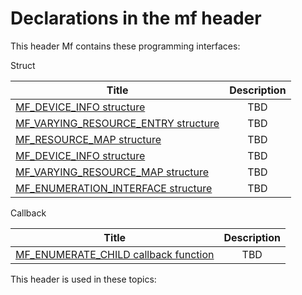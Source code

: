 # Declarations in the mf header
This header Mf contains these programming interfaces:

Struct

| Title        | Description    |
| ------------- |:-------------:|
| [MF_DEVICE_INFO structure](ns-mf--mf-device-info~r1.md) | TBD |
| [MF_VARYING_RESOURCE_ENTRY structure](ns-mf--mf-varying-resource-entry.md) | TBD |
| [MF_RESOURCE_MAP structure](ns-mf--mf-resource-map.md) | TBD |
| [MF_DEVICE_INFO structure](ns-mf--mf-device-info.md) | TBD |
| [MF_VARYING_RESOURCE_MAP structure](ns-mf--mf-varying-resource-map.md) | TBD |
| [MF_ENUMERATION_INTERFACE structure](ns-mf--mf-enumeration-interface.md) | TBD |
Callback

| Title        | Description    |
| ------------- |:-------------:|
| [MF_ENUMERATE_CHILD callback function](nc-mf-mf-enumerate-child.md) | TBD |

This header is used in these topics:

